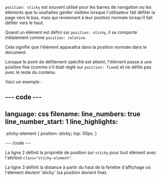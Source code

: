 `position: sticky` est souvent utilisé pour les barres de navigation ou les éléments que tu souhaites garder visibles lorsque l'utilisateur fait défiler la page vers le bas, mais qui reviennent à leur position normale lorsqu'il fait défiler vers le haut.

Quand un élément est défini sur `position: sticky`, il se comporte initialement comme `position: relative`.

Cela signifie que l'élément apparaîtra dans la position normale dans le document.

Lorsque le point de défilement spécifié est atteint, l'élément passe à une position fixe (comme s'il était réglé sur `position: fixed`) et ne défile pas avec le reste du contenu.

Voici un exemple :

--- code ---
---
language: css
filename:
line_numbers: true
line_number_start: 1
line_highlights: 
---

.sticky-element {
  position: sticky;
  top: 50px;
}

--- /code ---

La ligne 2 définit la propriété de position sur `sticky` pour tout élément avec l'attribut `class="sticky-element"`.

La ligne 3 définit la distance à partir du haut de la fenêtre d'affichage où l'élément devient 'sticky' (sa position devient fixe).